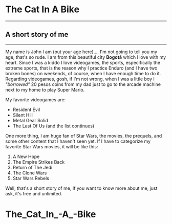 # The Cat In A Bike

---

## A short story of me

---

My name is John I am (put your age here).... I'm not going to tell you my age, that's so rude. I am from this beautiful city **Bogotá** which I love with my heart. Since I was a kiddo I love videogames, the sports, especifically the extreme sports, that is the reason why I practice Enduro (and I have two broken bones) on weekends, of course, when I have enough time to do it. Regarding videogames, gosh, if I'm not wrong, when I was a little boy I _"borrowed"_ 20 pesos coins from my dad just to go to the arcade machine next to my home to play Super Mario.

My favorite videogames are:

- Resident Evil
- Silent Hill
- Metal Gear Solid
- The Last Of Us (and the list continues)

One more thing, I am huge fan of Star Wars, the movies, the prequels, and some other content that I haven't seen yet. If I have to categorize my favorite Star Wars movies, it will be like this:

1. A New Hope
2. The Empire Strikes Back
3. Return of The Jedi
4. The Clone Wars
5. Star Wars Rebels

Well, that's a short story of me, If you want to know more about me, just ask, it's free and unlimited.
# The_Cat_In_-A_-Bike
